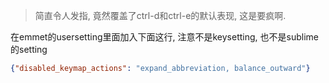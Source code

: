 > 简直令人发指, 竟然覆盖了ctrl-d和ctrl-e的默认表现, 这是要疯啊.



在emmet的usersetting里面加入下面这行, 注意不是keysetting, 也不是sublime的setting

```json
{"disabled_keymap_actions": "expand_abbreviation, balance_outward"}
```

